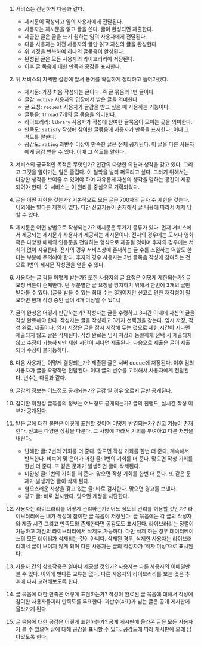 1. 서비스는 간단하게 다음과 같다.
    - 제시문이 작성되고 임의 사용자에게 전달된다.
    - 사용자는 제시문을 읽고 글을 쓴다. 글이 완성되면 제출한다.
    - 제출한 글은 글을 쓰기 원하는 임의 사용자에게 전달된다.
    - 다음 사용자는 이전 사용자의 글만 읽고 자신의 글을 완성한다.
    - 위 과정을 반복하여 하나의 글묶음이 완성된다.
    - 완성된 글은 모든 사용자의 라이브러리에 저장된다.
    - 이후 글 묶음에 대한 만족과 공감을 표시한다.

2. 위 서비스의 자세한 설명에 앞서 용어를 확실하게 정리하고 들어가겠다.
    - 제시문: 가장 처음 작성되는 글이다. 즉 글 묶음의 1번 글이다.
    - 글감: `motive` 사용자의 입장에서 받은 글을 의미한다.
    - 글 요청: `request` 사용자가 글감을 받고 싶을 때 사용하는 기능이다.
    - 글묶음: `thread` 7개의 글 묶음을 의미한다.
    - 라이브러리: `library` 사용자가 작성에 참여한 글묶음이 모이는 곳을 의미한다.
    - 만족도: `satisfy` 작성에 참여한 글묶음에 사용자가 만족을 표시한다. 이때 그 척도를 말한다.
    - 공감도: `rating` 과반수 이상이 만족한 글은 전체 공개된다. 이 글을 다른 사용자에게 공감 받을 수 있다. 이때 그 척도를 말한다.
  
3. 서비스의 궁극적인 목적은 무엇인가?
인간의 다양한 의견과 생각을 갖고 있다. 그리고 그것을 알아가는 일은 즐겁다. 이 철학을 널리 퍼트리고 싶다. 그러기 위해서는 다양한 생각을 보여줄 수 있어야 하며 자유롭게 자신의 생각을 말하는 공간이 제공되어야 한다. 이 서비스는 이 원리를 중심으로 기획되었다.

4. 글은 어떤 제한을 갖는가?
기본적으로 모든 글은 700자의 글자 수 제한을 갖는다. 이외에는 별다른 제한이 없다. 다만 신고기능이 존재해서 글 내용에 따라서 제제 당할 수 있다.

5. 제시문은 어떤 방법으로 작성되는가?
제시문은 두가지 종류가 있다. 먼저 서비스에서 제공되는 제시문과 사용자가 제공하는 제시문이다. 전자의 경우에는 도서나 영화 혹은 다양한 매체의 인용문을 전달하는 형식으로 제공될 것이며 후자의 경우에는 서식이 없이 자유롭다. 전자의 경우 서비스상에 존재하는 글 수를 조절하는 역할도 한다는 부분에 주의해야 한다. 후자의 경우 사용자는 3번 글묶음 작성에 참여하는 것으로 1번의 제시문 작성권을 얻을 수 있다.

6. 사용자는 글 감을 어떻게 받는가? 또한 사용자의 글 요청은 어떻게 제한되는가?
글 요청 버튼이 존재한다. 단 무분별한 글 요청을 방지하기 위해서 한번에 3개의 글만 받아볼 수 있다. (글을 받을 수 있는 최대 수는 3개이지만 신고로 인한 재작성이 필요하면 현재 작성 중인 글이 4개 이상일 수 있다.)

7. 글의 완성은 어떻게 판단하는가?
작성자는 글을 수령하고 3시간 이내에 자신의 글을 작성 완료해야 한다. 작성자는 글을 작성하고 3가지 선택권을 갖는다. 임시 저장, 작성 완료, 제출이다. 임시 저장은 글을 잠시 저장해 두는 것으로 제한 시간이 지나면 제출되지 않고 글은 삭제된다. 작성 완료는 임시 저장과 동일하게 선택 시 제출되지 않고 수정이 가능하지만 제한 시간이 지나면 제출된다. 다음으로 제출은 글이 제출되어 수정이 불가능하다.

8. 다음 사용자는 어떻게 결정되는가?
제출된 글은 서버 queue에 저장된다. 이후 임의 사용자가 글을 요청하면 전달된다. 이때 글의 변수를 고려해서 사용자에게 전달된다. 변수는 다음과 같다.

9. 글감의 정보는 어느정도 공개되는가?
글감 일 경우 오로지 글만 공개된다.

10. 참여한 미완성 글묶음의 정보는 어느정도 공개되는가?
글의 진행도, 실시간 작성 여부가 공개된다.

11. 받은 글에 대한 불만은 어떻게 표현할 것이며 어떻게 반영되는가?
신고 기능이 존재한다. 신고는 다양한 상황을 다룬다. 그 사항에 따라서 기회를 부여하고 다른 처방을 내린다.
    - 난해한 글: 2번의 기회를 더 준다. 맞으면 작성 기회를 한번 더 준다. 계속해서 반복한다.
    비속어 및 은어가 과한 글: 1번의 기회를 더 준다. 맞으면 작성 기회를 한번 더 준다. 또 같은 문제가 발생하면 글이 삭제된다.  
    - 미완성 글: 1번의 기회를 더 준다. 맞으면 작성 기회를 한번 더 준다. 또 같은 문제가 발생가면 글이 삭제 된다.
    - 혐오스러운 사상을 갖고 있는 글: 바로 검사한다. 맞으면 경고를 보낸다.
    - 광고 글: 바로 검사한다. 맞으면 계정을 차단한다.

12. 사용자는 라이브러리를 어떻게 관리하는가? 어느 정도의 관리를 허용할 것인가?
라이브러리에는 내가 작성에 참여한 글 묶음이 저장된다. 글 묶음에는 각 글의 작성자와 제출 시간 그리고 만족도와 존재한다면 공감도도 표시된다. 라이브러리는 정렬이 가능하고 자신의 라이브러리에서 삭제도 가능하다. 다만 삭제 하는 경우 데이터베이스의 모든 데이터가 삭제되는 것이 아니다. 삭제된 경우, 삭제한 사용자는 라이브러리에서 글이 보이지 않게 되며 다른 사용자는 글의 작성자가 ‘작자 미상’으로 표시된다.

13. 사용자 간의 상호작용은 얼마나 제공할 것인가?
사용자는 다른 사용자의 이메일만 볼 수 있다. 이외에 별다른 교류는 없다. 다른 사용자의 라이브러리를 보는 것은 추후에 다시 고려해보도록 한다.

14. 글 묶음에 대한 만족은 어떻게 표현하는가?
작성이 완료된 글 묶음에 대해서 작성에 참여한 사용자들끼리 만족도를 투표한다. 과반수(4표)가 넘는 글은 공개 게시판에 올라가게 된다.

15. 글 묶음에 대한 공감은 어떻게 표현하는가?
공개 게시판에 올라온 글은 모든 사용자가 볼 수 있으며 글에 대해 공감을 표시할 수 있다. 공감도에 따라 게시판에 오래 남아있도록 한다.